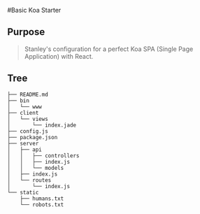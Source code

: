 #Basic Koa Starter

## Purpose
>Stanley's configuration for a perfect Koa SPA (Single Page Application) with React.

## Tree

```
├── README.md
├── bin
│   └── www
├── client
│   └── views
│       └── index.jade
├── config.js
├── package.json
├── server
│   ├── api
│   │   ├── controllers
│   │   ├── index.js
│   │   └── models
│   ├── index.js
│   └── routes
│       └── index.js
└── static
    ├── humans.txt
    └── robots.txt
```
